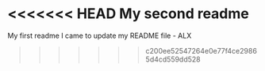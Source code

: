 <<<<<<< HEAD
My second readme
=======
My first readme
I came to update my README file - ALX
>>>>>>> c200ee52547264e0e77f4ce29865d4cd559dd528

